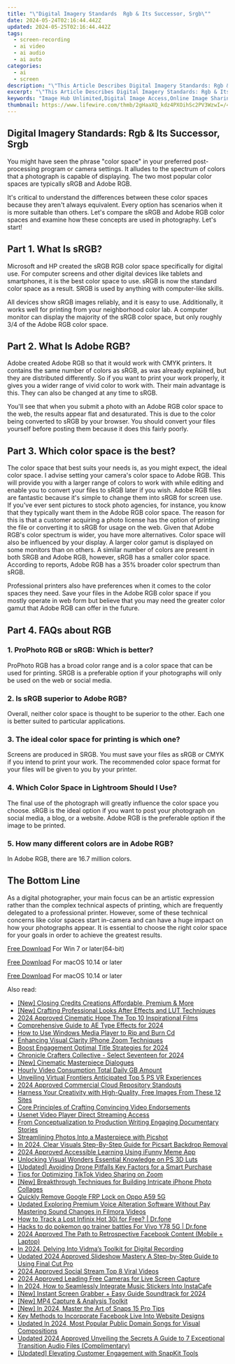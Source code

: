 ```yaml
---
title: "\"Digital Imagery Standards  Rgb & Its Successor, Srgb\""
date: 2024-05-24T02:16:44.442Z
updated: 2024-05-25T02:16:44.442Z
tags: 
  - screen-recording
  - ai video
  - ai audio
  - ai auto
categories: 
  - ai
  - screen
description: "\"This Article Describes Digital Imagery Standards: Rgb & Its Successor, Srgb\""
excerpt: "\"This Article Describes Digital Imagery Standards: Rgb & Its Successor, Srgb\""
keywords: "Image Hub Unlimited,Digital Image Access,Online Image Sharing,Free Image Gallery,Universal Image Portal,Global Image Hubs,Image Library Open"
thumbnail: https://www.lifewire.com/thmb/2gHaaXQ_kdz4PXOihSc2PV3WzwI=/400x300/filters:no_upscale():max_bytes(150000):strip_icc()/Delete-Photos-iOS-1e8f0abbb73442a0b00d242ff0bbc79a.jpg
---
```


## Digital Imagery Standards: Rgb & Its Successor, Srgb

You might have seen the phrase "color space" in your preferred post-processing program or camera settings. It alludes to the spectrum of colors that a photograph is capable of displaying. The two most popular color spaces are typically sRGB and Adobe RGB.

It's critical to understand the differences between these color spaces because they aren't always equivalent. Every option has scenarios when it is more suitable than others. Let's compare the sRGB and Adobe RGB color spaces and examine how these concepts are used in photography. Let's start!

## Part 1\. What Is sRGB?

Microsoft and HP created the sRGB RGB color space specifically for digital use. For computer screens and other digital devices like tablets and smartphones, it is the best color space to use. sRGB is now the standard color space as a result. SRGB is used by anything with computer-like skills.

All devices show sRGB images reliably, and it is easy to use. Additionally, it works well for printing from your neighborhood color lab. A computer monitor can display the majority of the sRGB color space, but only roughly 3/4 of the Adobe RGB color space.

## Part 2\. What Is Adobe RGB?

Adobe created Adobe RGB so that it would work with CMYK printers. It contains the same number of colors as sRGB, as was already explained, but they are distributed differently. So if you want to print your work properly, it gives you a wider range of vivid color to work with. Their main advantage is this. They can also be changed at any time to sRGB.

You'll see that when you submit a photo with an Adobe RGB color space to the web, the results appear flat and desaturated. This is due to the color being converted to sRGB by your browser. You should convert your files yourself before posting them because it does this fairly poorly.

## Part 3\. Which color space is the best?

The color space that best suits your needs is, as you might expect, the ideal color space. I advise setting your camera's color space to Adobe RGB. This will provide you with a larger range of colors to work with while editing and enable you to convert your files to sRGB later if you wish. Adobe RGB files are fantastic because it's simple to change them into sRGB for screen use. If you've ever sent pictures to stock photo agencies, for instance, you know that they typically want them in the Adobe RGB color space. The reason for this is that a customer acquiring a photo license has the option of printing the file or converting it to sRGB for usage on the web. Given that Adobe RGB's color spectrum is wider, you have more alternatives. Color space will also be influenced by your display. A larger color gamut is displayed on some monitors than on others. A similar number of colors are present in both SRGB and Adobe RGB, however, sRGB has a smaller color space. According to reports, Adobe RGB has a 35% broader color spectrum than sRGB.

Professional printers also have preferences when it comes to the color spaces they need. Save your files in the Adobe RGB color space if you mostly operate in web form but believe that you may need the greater color gamut that Adobe RGB can offer in the future.

## Part 4\. FAQs about RGB

### 1\. ProPhoto RGB or sRGB: Which is better?

ProPhoto RGB has a broad color range and is a color space that can be used for printing. SRGB is a preferable option if your photographs will only be used on the web or social media.

### 2\. Is sRGB superior to Adobe RGB?

Overall, neither color space is thought to be superior to the other. Each one is better suited to particular applications.

### 3\. The ideal color space for printing is which one?

Screens are produced in SRGB. You must save your files as sRGB or CMYK if you intend to print your work. The recommended color space format for your files will be given to you by your printer.

### 4\. Which Color Space in Lightroom Should I Use?

The final use of the photograph will greatly influence the color space you choose. sRGB is the ideal option if you want to post your photograph on social media, a blog, or a website. Adobe RGB is the preferable option if the image to be printed.

### 5\. How many different colors are in Adobe RGB?

In Adobe RGB, there are 16.7 million colors.

## The Bottom Line

As a digital photographer, your main focus can be an artistic expression rather than the complex technical aspects of printing, which are frequently delegated to a professional printer. However, some of these technical concerns like color spaces start in-camera and can have a huge impact on how your photographs appear. It is essential to choose the right color space for your goals in order to achieve the greatest results.

[Free Download](https://tools.techidaily.com/wondershare/filmora/download/) For Win 7 or later(64-bit)

[Free Download](https://tools.techidaily.com/wondershare/filmora/download/) For macOS 10.14 or later

[Free Download](https://tools.techidaily.com/wondershare/filmora/download/) For macOS 10.14 or later

<ins class="adsbygoogle"
     style="display:block"
     data-ad-format="autorelaxed"
     data-ad-client="ca-pub-7571918770474297"
     data-ad-slot="1223367746"></ins>

<ins class="adsbygoogle"
     style="display:block"
     data-ad-format="autorelaxed"
     data-ad-client="ca-pub-7571918770474297"
     data-ad-slot="1223367746"></ins>



<ins class="adsbygoogle"
     style="display:block"
     data-ad-client="ca-pub-7571918770474297"
     data-ad-slot="8358498916"
     data-ad-format="auto"
     data-full-width-responsive="true"></ins>


<span class="atpl-alsoreadstyle">Also read:</span>
<div><ul>
<li><a href="https://extra-hints.techidaily.com/new-closing-credits-creations-affordable-premium-and-more/"><u>[New] Closing Credits Creations  Affordable, Premium & More</u></a></li>
<li><a href="https://extra-hints.techidaily.com/new-crafting-professional-looks-after-effects-and-lut-techniques/"><u>[New] Crafting Professional Looks  After Effects and LUT Techniques</u></a></li>
<li><a href="https://extra-hints.techidaily.com/2024-approved-cinematic-hope-the-top-10-inspirational-films/"><u>2024 Approved  Cinematic Hope  The Top 10 Inspirational Films</u></a></li>
<li><a href="https://extra-hints.techidaily.com/comprehensive-guide-to-ae-type-effects-for-2024/"><u>Comprehensive Guide to AE Type Effects for 2024</u></a></li>
<li><a href="https://extra-hints.techidaily.com/how-to-use-windows-media-player-to-rip-and-burn-cd/"><u>How to Use Windows Media Player to Rip and Burn Cd</u></a></li>
<li><a href="https://extra-hints.techidaily.com/enhancing-visual-clarity-iphone-zoom-techniques/"><u>Enhancing Visual Clarity  IPhone Zoom Techniques</u></a></li>
<li><a href="https://extra-hints.techidaily.com/boost-engagement-optimal-title-strategies-for-2024/"><u>Boost Engagement  Optimal Title Strategies for 2024</u></a></li>
<li><a href="https://extra-hints.techidaily.com/chronicle-crafters-collective-select-seventeen-for-2024/"><u>Chronicle Crafters Collective - Select Seventeen for 2024</u></a></li>
<li><a href="https://extra-hints.techidaily.com/new-cinematic-masterpiece-dialogues/"><u>[New] Cinematic Masterpiece Dialogues</u></a></li>
<li><a href="https://extra-hints.techidaily.com/hourly-video-consumption-total-daily-gb-amount/"><u>Hourly Video Consumption  Total Daily GB Amount</u></a></li>
<li><a href="https://extra-hints.techidaily.com/unveiling-virtual-frontiers-anticipated-top-5-ps-vr-experiences/"><u>Unveiling Virtual Frontiers  Anticipated Top 5 PS VR Experiences</u></a></li>
<li><a href="https://extra-hints.techidaily.com/2024-approved-commercial-cloud-repository-standouts/"><u>2024 Approved  Commercial Cloud Repository Standouts</u></a></li>
<li><a href="https://extra-hints.techidaily.com/harness-your-creativity-with-high-quality-free-images-from-these-12-sites/"><u>Harness Your Creativity with High-Quality, Free Images From These 12 Sites</u></a></li>
<li><a href="https://extra-hints.techidaily.com/core-principles-of-crafting-convincing-video-endorsements/"><u>Core Principles of Crafting Convincing Video Endorsements</u></a></li>
<li><a href="https://extra-hints.techidaily.com/usenet-video-player-direct-streaming-access/"><u>Usenet Video Player  Direct Streaming Access</u></a></li>
<li><a href="https://extra-hints.techidaily.com/from-conceptualization-to-production-writing-engaging-documentary-stories/"><u>From Conceptualization to Production  Writing Engaging Documentary Stories</u></a></li>
<li><a href="https://extra-hints.techidaily.com/streamlining-photos-into-a-masterpiece-with-picshot/"><u>Streamlining Photos Into a Masterpiece with Picshot</u></a></li>
<li><a href="https://extra-hints.techidaily.com/in-2024-clear-visuals-step-by-step-guide-for-picsart-backdrop-removal/"><u>In 2024, Clear Visuals  Step-By-Step Guide for Picsart Backdrop Removal</u></a></li>
<li><a href="https://extra-hints.techidaily.com/2024-approved-accessible-learning-using-ifunny-meme-app/"><u>2024 Approved  Accessible Learning  Using iFunny Meme App</u></a></li>
<li><a href="https://extra-hints.techidaily.com/unlocking-visual-wonders-essential-knowledge-on-ps-3d-luts/"><u>Unlocking Visual Wonders  Essential Knowledge on PS 3D Luts</u></a></li>
<li><a href="https://extra-hints.techidaily.com/updated-avoiding-drone-pitfalls-key-factors-for-a-smart-purchase/"><u>[Updated] Avoiding Drone Pitfalls  Key Factors for a Smart Purchase</u></a></li>
<li><a href="https://extra-hints.techidaily.com/tips-for-optimizing-tiktok-video-sharing-on-zoom/"><u>Tips for Optimizing TikTok Video Sharing on Zoom</u></a></li>
<li><a href="https://extra-hints.techidaily.com/new-breakthrough-techniques-for-building-intricate-iphone-photo-collages/"><u>[New] Breakthrough Techniques for Building Intricate iPhone Photo Collages</u></a></li>
<li><a href="https://review-topics.techidaily.com/quickly-remove-google-frp-lock-on-oppo-a59-5g-by-drfone-android-unlock-remove-google-frp/"><u>Quickly Remove Google FRP Lock on Oppo A59 5G</u></a></li>
<li><a href="https://sound-tweaking.techidaily.com/updated-exploring-premium-voice-alteration-software-without-pay-mastering-sound-changes-in-filmora-videos/"><u>Updated Exploring Premium Voice Alteration Software Without Pay Mastering Sound Changes in Filmora Videos</u></a></li>
<li><a href="https://android-location-track.techidaily.com/how-to-track-a-lost-infinix-hot-30i-for-free-drfone-by-drfone-virtual-android/"><u>How to Track a Lost Infinix Hot 30i for Free? | Dr.fone</u></a></li>
<li><a href="https://change-location.techidaily.com/hacks-to-do-pokemon-go-trainer-battles-for-vivo-y78-5g-drfone-by-drfone-virtual-android/"><u>Hacks to do pokemon go trainer battles For Vivo Y78 5G | Dr.fone</u></a></li>
<li><a href="https://facebook-video-content.techidaily.com/2024-approved-the-path-to-retrospective-facebook-content-mobile-plus-laptop/"><u>2024 Approved  The Path to Retrospective Facebook Content (Mobile + Laptop)</u></a></li>
<li><a href="https://desktop-recording.techidaily.com/in-2024-delving-into-vidmas-toolkit-for-digital-recording/"><u>In 2024, Delving Into Vidma’s Toolkit for Digital Recording</u></a></li>
<li><a href="https://video-content-creator.techidaily.com/updated-2024-approved-slideshow-mastery-a-step-by-step-guide-to-using-final-cut-pro/"><u>Updated 2024 Approved Slideshow Mastery A Step-by-Step Guide to Using Final Cut Pro</u></a></li>
<li><a href="https://facebook-video-recording.techidaily.com/2024-approved-social-stream-top-8-viral-videos/"><u>2024 Approved  Social Stream  Top 8 Viral Videos</u></a></li>
<li><a href="https://video-screen-grab.techidaily.com/2024-approved-leading-free-cameras-for-live-screen-capture/"><u>2024 Approved  Leading Free Cameras for Live Screen Capture</u></a></li>
<li><a href="https://instagram-video-recordings.techidaily.com/in-2024-how-to-seamlessly-integrate-music-stickers-into-instacafe/"><u>In 2024, How to Seamlessly Integrate Music Stickers Into InstaCafe</u></a></li>
<li><a href="https://screen-mirroring-recording.techidaily.com/new-instant-screen-grabber-plus-easy-guide-soundtrack-for-2024/"><u>[New] Instant Screen Grabber + Easy Guide Soundtrack for 2024</u></a></li>
<li><a href="https://digital-screen-recording.techidaily.com/new-mp4-capture-and-analysis-toolkit/"><u>[New] MP4 Capture & Analysis Toolkit</u></a></li>
<li><a href="https://snapchat-videos.techidaily.com/new-in-2024-master-the-art-of-snaps-15-pro-tips/"><u>[New] In 2024, Master the Art of Snaps  15 Pro Tips</u></a></li>
<li><a href="https://facebook-video-content.techidaily.com/key-methods-to-incorporate-facebook-live-into-website-designs/"><u>Key Methods to Incorporate Facebook Live Into Website Designs</u></a></li>
<li><a href="https://audio-editing.techidaily.com/updated-in-2024-most-popular-public-domain-songs-for-visual-compositions/"><u>Updated In 2024, Most Popular Public Domain Songs for Visual Compositions</u></a></li>
<li><a href="https://audio-shaping.techidaily.com/updated-2024-approved-unveiling-the-secrets-a-guide-to-7-exceptional-transition-audio-files-complimentary/"><u>Updated 2024 Approved Unveiling the Secrets A Guide to 7 Exceptional Transition Audio Files (Complimentary)</u></a></li>
<li><a href="https://snapchat-videos.techidaily.com/updated-elevating-customer-engagement-with-snapkit-tools/"><u>[Updated] Elevating Customer Engagement with SnapKit Tools</u></a></li>
</ul></div>

